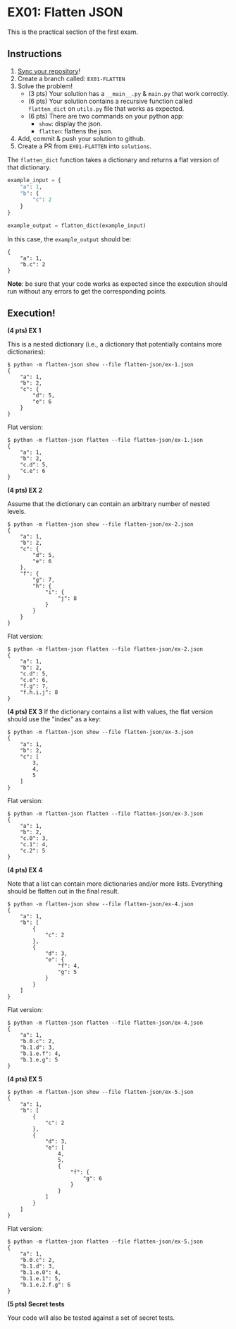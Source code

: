 # EX01: Flatten JSON

This is the practical section of the first exam.

## Instructions

1. [Sync your repository](https://www.youtube.com/watch?v=59PaqRdbCx8&list=PLIbTa97DHk7jHdOW7Jb2dozV59bOWc58O&index=7)!
2. Create a branch called: `EX01-FLATTEN`
3. Solve the problem!
    * (3 pts) Your solution has a `__main__.py` & `main.py` that work correctly.
    * (6 pts) Your solution contains a recursive function called `flatten_dict` on `utils.py` file that works as expected.
    * (6 pts) There are two commands on your python app:
        * `show`: display the json.
        * `flatten`: flattens the json.
4. Add, commit & push your solution to github.
5. Create a PR from `EX01-FLATTEN` into `solutions`.

The `flatten_dict` function takes a dictionary and returns a flat version of that dictionary.

```python
example_input = {
    "a": 1,
    "b": {
        "c": 2
    }
}

example_output = flatten_dict(example_input)
```

In this case, the `example_output` should be:

```text
{
    "a": 1,
    "b.c": 2
}
```

**Note**: be sure that your code works as expected since the execution should run without any errors to get the corresponding points.

## Execution!

**(4 pts) EX 1**

This is a nested dictionary (i.e., a dictionary that potentially contains more dictionaries):

```text
$ python -m flatten-json show --file flatten-json/ex-1.json
{
    "a": 1,
    "b": 2,
    "c": {
        "d": 5,
        "e": 6
    }
}
```

Flat version:

```text
$ python -m flatten-json flatten --file flatten-json/ex-1.json
{
    "a": 1,
    "b": 2,
    "c.d": 5,
    "c.e": 6
}
```
**(4 pts) EX 2**

Assume that the dictionary can contain an arbitrary number of nested levels.

```text
$ python -m flatten-json show --file flatten-json/ex-2.json
{
    "a": 1,
    "b": 2,
    "c": {
        "d": 5,
        "e": 6
    },
    "f": {
        "g": 7,
        "h": {
            "i": {
                "j": 8
            }
        }
    }
}
```

Flat version:

```text
$ python -m flatten-json flatten --file flatten-json/ex-2.json
{
    "a": 1,
    "b": 2,
    "c.d": 5,
    "c.e": 6,
    "f.g": 7,
    "f.h.i.j": 8
}
```

**(4 pts) EX 3**
If the dictionary contains a list with values, the flat version should use the "index" as a key:
```text
$ python -m flatten-json show --file flatten-json/ex-3.json
{
    "a": 1,
    "b": 2,
    "c": [
        3,
        4,
        5
    ]
}
```

Flat version:

```text
$ python -m flatten-json flatten --file flatten-json/ex-3.json
{
    "a": 1,
    "b": 2,
    "c.0": 3,
    "c.1": 4,
    "c.2": 5
}
```

**(4 pts) EX 4**

Note that a list can contain more dictionaries and/or more lists. Everything should be flatten out in the final result.

```text
$ python -m flatten-json show --file flatten-json/ex-4.json
{
    "a": 1,
    "b": [
        {
            "c": 2
        },
        {
            "d": 3,
            "e": {
                "f": 4,
                "g": 5
            }
        }
    ]
}
```

Flat version:

```text
$ python -m flatten-json flatten --file flatten-json/ex-4.json
{
    "a": 1,
    "b.0.c": 2,
    "b.1.d": 3,
    "b.1.e.f": 4,
    "b.1.e.g": 5
}
```

**(4 pts) EX 5**

```text
$ python -m flatten-json show --file flatten-json/ex-5.json
{
    "a": 1,
    "b": [
        {
            "c": 2
        },
        {
            "d": 3,
            "e": [
                4,
                5,
                {
                    "f": {
                        "g": 6
                    }
                }
            ]
        }
    ]
}

```
Flat version:
```text
$ python -m flatten-json flatten --file flatten-json/ex-5.json
{
    "a": 1,
    "b.0.c": 2,
    "b.1.d": 3,
    "b.1.e.0": 4,
    "b.1.e.1": 5,
    "b.1.e.2.f.g": 6
}
```

**(5 pts) Secret tests**

Your code will also be tested against a set of secret tests.
